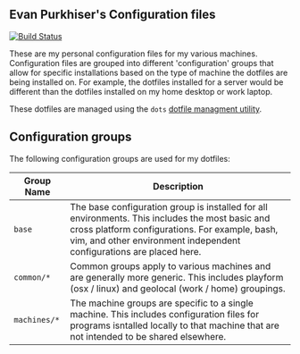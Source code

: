 ## Evan Purkhiser's Configuration files

[![Build Status](https://github.com/evanpurkhiser/dots-personal/workflows/build/badge.svg)](https://github.com/EvanPurkhiser/dots-personal/actions?query=workflow%3Acheck)


These are my personal configuration files for my various machines.
Configuration files are grouped into different 'configuration' groups that
allow for specific installations based on the type of machine the dotfiles are
being installed on.  For example, the dotfiles installed for a server would be
different than the dotfiles installed on my home desktop or work laptop.

These dotfiles are managed using the `dots` [dotfile managment
utility](https://github.com/EvanPurkhiser/dots).

## Configuration groups

The following configuration groups are used for my dotfiles:

| Group Name   | Description |
| ------------ | ----------- |
| `base`       | The base configuration group is installed for all environments. This includes the most basic and cross platform configurations. For example, bash, vim, and other environment independent configurations are placed here.
| `common/*`   | Common groups apply to various machines and are generally more generic. This includes playform (osx / linux) and geolocal (work / home) groupings.
| `machines/*` | The machine groups are specific to a single machine. This includes configuration files for programs isntalled locally to that machine that are not intended to be shared elsewhere.
